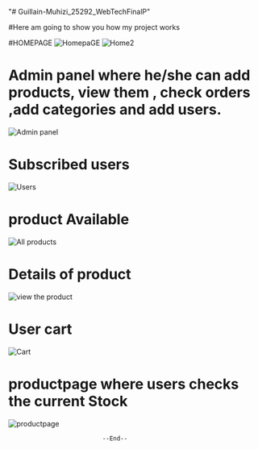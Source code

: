 "# Guillain-Muhizi_25292_WebTechFinalP" 

#Here am going to show you how my project works

#HOMEPAGE
![HomepaGE](https://github.com/user-attachments/assets/2ebe23f8-0d0f-4df9-9cc1-f3cdb95b31e6)
![Home2](https://github.com/user-attachments/assets/957c8b14-0c58-478c-ad60-9b776ca4762f)

# Admin panel where he/she can add products, view them , check orders ,add categories and add users.
![Admin panel](https://github.com/user-attachments/assets/18e19fb7-2bcd-42ef-8498-bfa1314746f2)

# Subscribed users

![Users](https://github.com/user-attachments/assets/96cddc35-b0fc-422b-86fe-09ba333775ad)


#  product Available
![All products](https://github.com/user-attachments/assets/e18ebce7-6a72-4034-9290-be3763e0163b)

# Details of product
![view the product](https://github.com/user-attachments/assets/83eefa1a-2ea2-4601-9bea-639371943719)

# User cart
![Cart](https://github.com/user-attachments/assets/343dec75-f85b-4825-82ac-4ec45743aa34)

# productpage where users checks the current Stock

![productpage](https://github.com/user-attachments/assets/1da9f096-b426-41d0-9d05-7f7f0f227819)

                              --End--


















 

